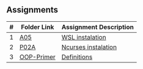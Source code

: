 ## Assignments

|  #  | Folder Link | Assignment Description |
| :-: | ----------- | ---------------------- |
|  1  | [A05](A05/README.md) | [WSL instalation](2143-Object-Oriented-Programing/Assignments/A05/README.md) |
|  2  | [P02A](2143-Object-Oriented-Programing/Assignments/P02A/README.md) | [Ncurses instalation](2143-Object-Oriented-Programing/Assignments/P02A/README.md)  |
|  3  | [OOP-Primer](2143-Object-Oriented-Programing/Assignments/OOP-Primer/README.md) | [Definitions](2143-Object-Oriented-Programing/Assignments/OOP-Primer/README.md)      |
